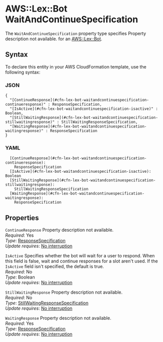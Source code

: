 # AWS::Lex::Bot WaitAndContinueSpecification<a name="aws-properties-lex-bot-waitandcontinuespecification"></a>

<a name="aws-properties-lex-bot-waitandcontinuespecification-description"></a>The `WaitAndContinueSpecification` property type specifies Property description not available\. for an [AWS::Lex::Bot](aws-resource-lex-bot.md)\.

## Syntax<a name="aws-properties-lex-bot-waitandcontinuespecification-syntax"></a>

To declare this entity in your AWS CloudFormation template, use the following syntax:

### JSON<a name="aws-properties-lex-bot-waitandcontinuespecification-syntax.json"></a>

```
{
  "[ContinueResponse](#cfn-lex-bot-waitandcontinuespecification-continueresponse)" : ResponseSpecification,
  "[IsActive](#cfn-lex-bot-waitandcontinuespecification-isactive)" : Boolean,
  "[StillWaitingResponse](#cfn-lex-bot-waitandcontinuespecification-stillwaitingresponse)" : StillWaitingResponseSpecification,
  "[WaitingResponse](#cfn-lex-bot-waitandcontinuespecification-waitingresponse)" : ResponseSpecification
}
```

### YAML<a name="aws-properties-lex-bot-waitandcontinuespecification-syntax.yaml"></a>

```
  [ContinueResponse](#cfn-lex-bot-waitandcontinuespecification-continueresponse): 
    ResponseSpecification
  [IsActive](#cfn-lex-bot-waitandcontinuespecification-isactive): Boolean
  [StillWaitingResponse](#cfn-lex-bot-waitandcontinuespecification-stillwaitingresponse): 
    StillWaitingResponseSpecification
  [WaitingResponse](#cfn-lex-bot-waitandcontinuespecification-waitingresponse): 
    ResponseSpecification
```

## Properties<a name="aws-properties-lex-bot-waitandcontinuespecification-properties"></a>

`ContinueResponse`  <a name="cfn-lex-bot-waitandcontinuespecification-continueresponse"></a>
Property description not available\.  
*Required*: Yes  
*Type*: [ResponseSpecification](aws-properties-lex-bot-responsespecification.md)  
*Update requires*: [No interruption](https://docs.aws.amazon.com/AWSCloudFormation/latest/UserGuide/using-cfn-updating-stacks-update-behaviors.html#update-no-interrupt)

`IsActive`  <a name="cfn-lex-bot-waitandcontinuespecification-isactive"></a>
Specifies whether the bot will wait for a user to respond\. When this field is false, wait and continue responses for a slot aren't used\. If the `IsActive` field isn't specified, the default is true\.  
*Required*: No  
*Type*: Boolean  
*Update requires*: [No interruption](https://docs.aws.amazon.com/AWSCloudFormation/latest/UserGuide/using-cfn-updating-stacks-update-behaviors.html#update-no-interrupt)

`StillWaitingResponse`  <a name="cfn-lex-bot-waitandcontinuespecification-stillwaitingresponse"></a>
Property description not available\.  
*Required*: No  
*Type*: [StillWaitingResponseSpecification](aws-properties-lex-bot-stillwaitingresponsespecification.md)  
*Update requires*: [No interruption](https://docs.aws.amazon.com/AWSCloudFormation/latest/UserGuide/using-cfn-updating-stacks-update-behaviors.html#update-no-interrupt)

`WaitingResponse`  <a name="cfn-lex-bot-waitandcontinuespecification-waitingresponse"></a>
Property description not available\.  
*Required*: Yes  
*Type*: [ResponseSpecification](aws-properties-lex-bot-responsespecification.md)  
*Update requires*: [No interruption](https://docs.aws.amazon.com/AWSCloudFormation/latest/UserGuide/using-cfn-updating-stacks-update-behaviors.html#update-no-interrupt)